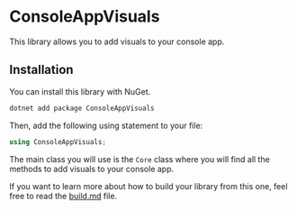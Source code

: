 # ConsoleAppVisuals

This library allows you to add visuals to your console app.

## Installation

You can install this library with NuGet.

```bash
dotnet add package ConsoleAppVisuals
```

Then, add the following using statement to your file:

```csharp
using ConsoleAppVisuals;
```

The main class you will use is the `Core` class where you will find all the methods to add visuals to your console app.

If you want to learn more about how to build your library from this one, feel free to read the [build.md](https://github.com/MorganKryze/ConsoleAppVisuals/blob/dev/docs/build.md) file.